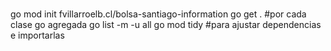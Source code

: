 #

go mod init fvillarroelb.cl/bolsa-santiago-information
go get . #por cada clase go agregada
go list -m -u all
go mod tidy  #para ajustar dependencias e importarlas
